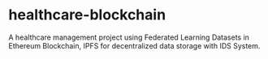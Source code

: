 # healthcare-blockchain
A healthcare management project using Federated Learning Datasets in Ethereum Blockchain, IPFS for decentralized data storage with IDS System.
